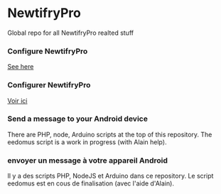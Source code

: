 # NewtifryPro
Global repo for all NewtifryPro realted stuff

### Configure NewtifryPro
  [See here](https://github.com/thunderace/NewtifryPro/blob/master/Documentation/NewtifryPro/StartHere.md)
  
### Configurer NewtifryPro
  [Voir ici](https://github.com/thunderace/NewtifryPro/blob/master/Documentation/NewtifryPro/CommencerIci.md)

### Send a message to your Android device
There are PHP, node, Arduino scripts at the top of this repository.
The eedomus script is a work in progress (with Alain help).

### envoyer un message à votre appareil Android
Il y a des scripts PHP, NodeJS et Arduino dans ce repository.
Le script eedomus est en cous de finalisation (avec l'aide d'Alain).
  

